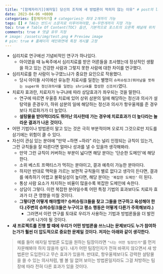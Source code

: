 ```yaml
---
title: "[함께자라기][애자일] 당신의 조직에 새 방법론이 먹히지 않는 이유" # post의 layout이 기본적으로 post로 설정되어있어서 Front Matter에 따로 layout변수를 만들어 주지 않아도 됨
date: 2023-04-06 +0800
categories: [함께자라기] # categories는 최대 2개까지 가능
tags: [] # TAG는 반드시 소문자로 이루어져야함, 0~무한개까지 지정 가능
toc: true # Table Of Content(TOC) 옵션, 기본적으로 포스트의 오른쪽 패널에 위치
comments: true # 댓글 유무 지정
# image: /assets/img/test.png # Preview image
# pin: true # 홈페이지 메인화면에 특정 게시물 고정
---
```


- 심리치료 연구에선 기념비적인 연구가 하나있다.
  - 아이였을 때 뉴욕주에서 심리치료를 받은 어른들을 조사했는데 정상적인 생활을 하고 있는 건강한 사람과 그렇지 못한 사람에 대한 차이를 연구했다.
- 심리치료를 한 사람이 누구였느냐가 중요한 요인으로 작용했다.
  - 당시 아이들 사이에선 유능한 치료사를 일컫는 별명이 `슈퍼슈링크(뛰어남을 뜻하는 super와 정신과의사를 일컫는 shrink를 합성한 신조어)`였다.
- 치료자 효과란, 치료자가 누구냐에 따라 상담효과가 좌우되는 것을 말한다.
  - 연구에 따르면 우울증 치료에 있어 상위 삼분의 일에 해당하는 정신과 의사가 설탕약을 준경우가, 하위 삼분의 일에 해당하는 정신과 의사가 항우울제를 준 경우보다 치료화가가 더 높았다.
  - <b>설탕물을 받아먹더라도 뛰어난 의사한테 가는 경우에 치료효과가 더 높다라는 놀라운 결과가 나온 것이다.</b>
- 어떤 기법이나 방법론이 말고 있는 것은 극히 부분적이며 오로지 그것으로만 지도를 삼기에는 위험이 클 수 있다.
- 자신이 관심 있는 분야에 "만약 ~하면 ~하라" 라는 널리 인정되는 규칙이 있는가, 그런 규칙들을 잘 따른다면 얼마나 성과를 낼 수 있을까 생각해봐라.
  - 만약 그런 규칙이 커버하는 부분이 넓다면 해당 분야는 '단순한 도메인'에 해당한다.
  - 소위 베스트 프랙티스가 먹히는 분야이고, 결과 예측이 가능한 분야이다.
  - 하지만 반대로 맥락을 가르는 보편적 규칙들이 별로 없다고 생각이 든다면, 결과를 예측하기 어렵고 불확실성이 높다면, 해당 분야는 `'복잡한 도메인'` 이 된다.
  - 통상 사람 요소가 차지하는 비율이 많을수록 복잡한 도메인에 속한다.
  - 상담이 그렇다. 이런 복잡한 분야일수록 어떤 특정 기법의 효과보다도 치료자 효과가 더 큰 영향을 미칠 것이다.
  - <b>그렇다면 어떻게 해야할까? 슈퍼슈링크들을 찾고 그들을 연구하고 육성해야 한다.(주변의 슈퍼슈링크들은 누구이고 평소 행동은 어떻게 다른가 주목해보라.)</b>
    - 그러면서 이런 연구를 토대로 우리가 사용하는 기법과 방법론들을 더 발전시켜 나가야 될 것이다.
- <b>새 프로젝트를 진행 할 때에 우리가 어떤 방법론을 쓰느냐는 문제보다도 누가 참여하는가가 훨씬 더 압도적으로 중요한 문제일 것이다. 저자는 아래와 같이 생각한다.</b>

> 예를 들어 애자일 방법론 도입을 원하는 팀장이라면 `"나는 어떤 팀장인가"`를 먼저 자문해봐야 하지 않을까 싶다. 내가 어떤 팀장인지가 전혀 바뀌지 않으면서 새 방법론만 도입한다고 무슨 효과가 있을까. 반대로, 항우울제보다도 강력한 설탕물을 쓸 수 있는 의사처럼, 별 볼 일 없어 보이는 방법론일지라도 그걸 처방하는 팀장에 따라 전혀 다른 효과가 있을 것이다.

